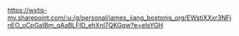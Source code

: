 https://wxtis-my.sharepoint.com/:u:/g/personal/james_jiang_bostonis_org/EWstiXXxr3NFjnEO_oCpGaIBm_qAaBLFID_ehXnl7QKGqw?e=eIsYGH